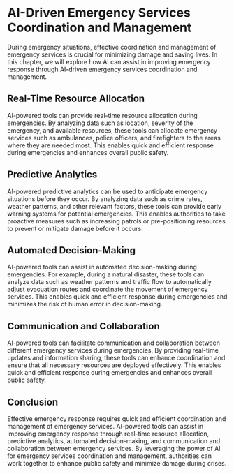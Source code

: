 AI-Driven Emergency Services Coordination and Management
=========================================================================================================

During emergency situations, effective coordination and management of emergency services is crucial for minimizing damage and saving lives. In this chapter, we will explore how AI can assist in improving emergency response through AI-driven emergency services coordination and management.

Real-Time Resource Allocation
-----------------------------

AI-powered tools can provide real-time resource allocation during emergencies. By analyzing data such as location, severity of the emergency, and available resources, these tools can allocate emergency services such as ambulances, police officers, and firefighters to the areas where they are needed most. This enables quick and efficient response during emergencies and enhances overall public safety.

Predictive Analytics
--------------------

AI-powered predictive analytics can be used to anticipate emergency situations before they occur. By analyzing data such as crime rates, weather patterns, and other relevant factors, these tools can provide early warning systems for potential emergencies. This enables authorities to take proactive measures such as increasing patrols or pre-positioning resources to prevent or mitigate damage before it occurs.

Automated Decision-Making
-------------------------

AI-powered tools can assist in automated decision-making during emergencies. For example, during a natural disaster, these tools can analyze data such as weather patterns and traffic flow to automatically adjust evacuation routes and coordinate the movement of emergency services. This enables quick and efficient response during emergencies and minimizes the risk of human error in decision-making.

Communication and Collaboration
-------------------------------

AI-powered tools can facilitate communication and collaboration between different emergency services during emergencies. By providing real-time updates and information sharing, these tools can enhance coordination and ensure that all necessary resources are deployed effectively. This enables quick and efficient response during emergencies and enhances overall public safety.

Conclusion
----------

Effective emergency response requires quick and efficient coordination and management of emergency services. AI-powered tools can assist in improving emergency response through real-time resource allocation, predictive analytics, automated decision-making, and communication and collaboration between emergency services. By leveraging the power of AI for emergency services coordination and management, authorities can work together to enhance public safety and minimize damage during crises.
